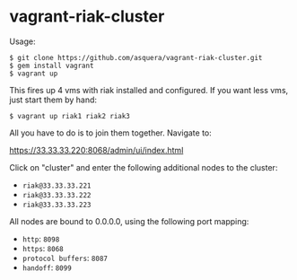 vagrant-riak-cluster
====================

Usage:
  
    $ git clone https://github.com/asquera/vagrant-riak-cluster.git
    $ gem install vagrant
    $ vagrant up
  
This fires up 4 vms with riak installed and configured. If you want less vms, just start them by hand:

    $ vagrant up riak1 riak2 riak3

All you have to do is to join them together. Navigate to:

  https://33.33.33.220:8068/admin/ui/index.html
  
Click on "cluster" and enter the following additional nodes to the cluster:

* `riak@33.33.33.221`
* `riak@33.33.33.222`
* `riak@33.33.33.223`

All nodes are bound to 0.0.0.0, using the following port mapping:

* `http`: `8098`
* `https`: `8068`
* `protocol buffers`: `8087`
* `handoff`: `8099`
